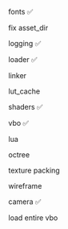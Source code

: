 fonts			✅

fix asset_dir

logging			✅

loader			✅

linker

lut_cache

shaders			✅

vbo				✅

lua

octree

texture packing

wireframe

camera			✅

load entire vbo